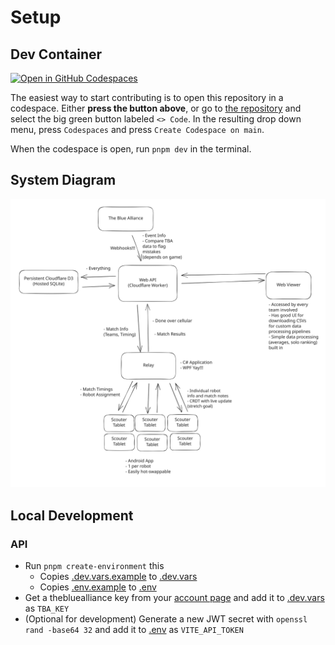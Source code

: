 # Setup

## Dev Container

[![Open in GitHub Codespaces](https://github.com/codespaces/badge.svg)](https://codespaces.new/KennanHunter/scouting)

The easiest way to start contributing is to open this repository in a codespace. Either **press the button above**, or go to [the repository](https://github.com/kennanhunter/scouting) and select the big green button labeled `<> Code`. In the resulting drop down menu, press `Codespaces` and press `Create Codespace on main`.

When the codespace is open, run `pnpm dev` in the terminal. 

## System Diagram

![System Structure Diagram](./system_structure.svg)

## Local Development

### API

- Run `pnpm create-environment` this
  - Copies [.dev.vars.example](api/.dev.vars.example) to [.dev.vars](api/.dev.vars)
  - Copies [.env.example](web/.env.example) to [.env](web/.env)
- Get a thebluealliance key from your [account page](https://www.thebluealliance.com/account) and add it to [.dev.vars](api/.dev.vars) as `TBA_KEY`
- (Optional for development) Generate a new JWT secret with `openssl rand -base64 32` and add it to [.env](web/.env) as `VITE_API_TOKEN`
